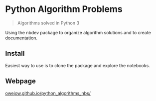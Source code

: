 <!--

#################################################
### THIS FILE WAS AUTOGENERATED! DO NOT EDIT! ###
#################################################
# file to edit: nbs/index.ipynb
# command to build the docs after a change: nbdev_build_docs

-->

# Python Algorithm Problems

> Algorithms solved in Python 3


Using the nbdev package to organize algorithm solutions and to create documentation.

## Install

Easiest way to use is to clone the package and explore the notebooks.

## Webpage 

[owejow.github.io/python_algorithms_nbs/](https://owejow.github.io/python_algorithms_nbs/)
